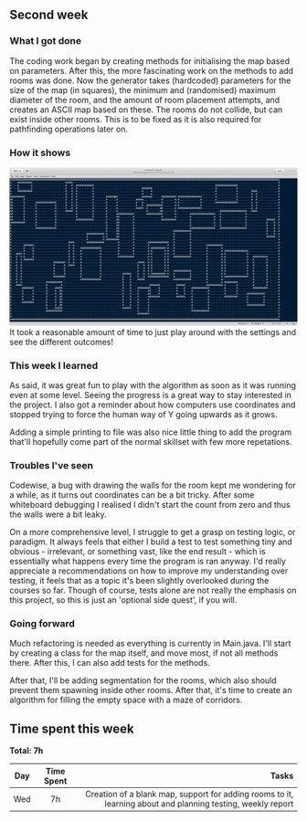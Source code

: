 ## Second week

### What I got done
The coding work began by creating methods for initialising the map based on parameters. After this, the more fascinating work on the methods to add rooms was done. Now the generator takes (hardcoded) parameters for the size of the map (in squares), the minimum and (randomised) maximum diameter of the room, and the amount of room placement attempts, and creates an ASCII map based on these. The rooms do not collide, but can exist inside other rooms. This is to be fixed as it is also required for pathfinding operations later on.

### How it shows
![It makes rooms that don't collide](https://github.com/Granigan/dungeongenerator/blob/master/documents/images/mapcap_week2.png)
It took a reasonable amount of time to just play around with the settings and see the different outcomes!


### This week I learned
As said, it was great fun to play with the algorithm as soon as it was running even at some level. Seeing the progress is a great way to stay interested in the project. I also got a reminder about how computers use coordinates and stopped trying to force the human way of Y going upwards as it grows.

Adding a simple printing to file was also nice little thing to add the program that'll hopefully come part of the normal skillset with few more repetations.


### Troubles I've seen
Codewise, a bug with drawing the walls for the room kept me wondering for a while, as it turns out coordinates can be a bit tricky. After some whiteboard debugging I realised I didn't start the count from zero and thus the walls were a bit leaky.

On a more comprehensive level, I struggle to get a grasp on testing logic, or paradigm. It always feels that either I build a test to test something tiny and obvious - irrelevant, or something vast, like the end result - which is essentially what happens every time the program is ran anyway. I'd really appreciate a recommendations on how to improve my understanding over testing, it feels that as a topic it's been slightly overlooked during the courses so far. Though of course, tests alone are not really the emphasis on this project, so this is just an 'optional side quest', if you will.


### Going forward
Much refactoring is needed as everything is currently in Main.java. I'll start by creating a class for the map itself, and move most, if not all methods there. After this, I can also add tests for the methods.

After that, I'll be adding segmentation for the rooms, which also should prevent them spawning inside other rooms. After that, it's time to create an algorithm for filling the empty space with a maze of corridors. 

## Time spent this week
**Total: 7h**

| Day	| Time Spent	| Tasks	|
| ------|:-------------:|------:|
| Wed	| 7h		| Creation of a blank map, support for adding rooms to it, learning about and planning testing, weekly report |


